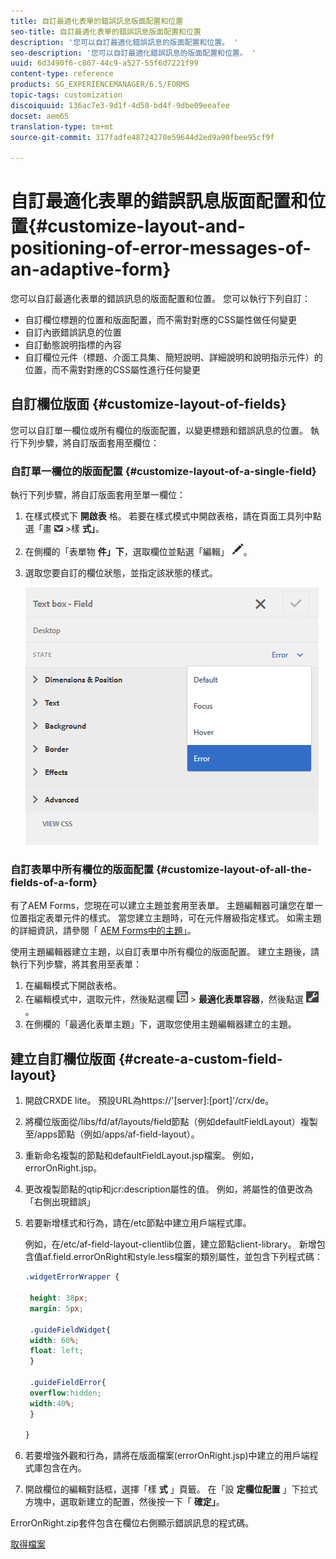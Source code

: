 ```yaml
---
title: 自訂最適化表單的錯誤訊息版面配置和位置
seo-title: 自訂最適化表單的錯誤訊息版面配置和位置
description: '您可以自訂最適化錯誤訊息的版面配置和位置。 '
seo-description: '您可以自訂最適化錯誤訊息的版面配置和位置。 '
uuid: 6d3490f6-c867-44c9-a527-55f6d7221f99
content-type: reference
products: SG_EXPERIENCEMANAGER/6.5/FORMS
topic-tags: customization
discoiquuid: 136ac7e3-9d1f-4d58-bd4f-9dbe09eeafee
docset: aem65
translation-type: tm+mt
source-git-commit: 317fadfe48724270e59644d2ed9a90fbee95cf9f

---
```



# 自訂最適化表單的錯誤訊息版面配置和位置{#customize-layout-and-positioning-of-error-messages-of-an-adaptive-form}

您可以自訂最適化表單的錯誤訊息的版面配置和位置。 您可以執行下列自訂：

* 自訂欄位標題的位置和版面配置，而不需對對應的CSS屬性做任何變更
* 自訂內嵌錯誤訊息的位置
* 自訂動態說明指標的內容
* 自訂欄位元件（標題、介面工具集、簡短說明、詳細說明和說明指示元件）的位置，而不需對對應的CSS屬性進行任何變更

## 自訂欄位版面 {#customize-layout-of-fields}

您可以自訂單一欄位或所有欄位的版面配置，以變更標題和錯誤訊息的位置。 執行下列步驟，將自訂版面套用至欄位：

### 自訂單一欄位的版面配置 {#customize-layout-of-a-single-field}

執行下列步驟，將自訂版面套用至單一欄位：

1. 在樣式模式下 **開啟表** 格。 若要在樣式模式中開啟表格，請在頁面工具列中點選「畫 ![布下拉式清單](assets/canvas-drop-down.png) >樣 **式」**。
1. 在側欄的「表單物 **件」下**，選取欄位並點選「編輯」 ![按鈕編輯按鈕](assets/edit-button.png)。
1. 選取您要自訂的欄位狀態，並指定該狀態的樣式。

   ![指定欄位的內嵌樣式](assets/edit-error-state.png)

### 自訂表單中所有欄位的版面配置 {#customize-layout-of-all-the-fields-of-a-form}

有了AEM Forms，您現在可以建立主題並套用至表單。 主題編輯器可讓您在單一位置指定表單元件的樣式。 當您建立主題時，可在元件層級指定樣式。 如需主題的詳細資訊，請參閱「 [AEM Forms中的主題」](../../forms/using/themes.md)。

使用主題編輯器建立主題，以自訂表單中所有欄位的版面配置。 建立主題後，請執行下列步驟，將其套用至表單：

1. 在編輯模式下開啟表格。
1. 在編輯模式中，選取元件，然後點選欄 ![位層級](assets/field-level.png) > **最適化表單容器**，然後點選 ![cmppr](assets/cmppr.png)。
1. 在側欄的「最適化表單主題」下，選取您使用主題編輯器建立的主題。

## 建立自訂欄位版面 {#create-a-custom-field-layout}

1. 開啟CRXDE lite。 預設URL為https://&#39;[server]:[port]&#39;/crx/de。
1. 將欄位版面從/libs/fd/af/layouts/field節點（例如defaultFieldLayout）複製至/apps節點（例如/apps/af-field-layout）。
1. 重新命名複製的節點和defaultFieldLayout.jsp檔案。 例如，errorOnRight.jsp。

1. 更改複製節點的qtip和jcr:description屬性的值。 例如，將屬性的值更改為「右側出現錯誤」

1. 若要新增樣式和行為，請在/etc節點中建立用戶端程式庫。

   例如，在/etc/af-field-layout-clientlib位置，建立節點client-library。 新增包含值af.field.errorOnRight和style.less檔案的類別屬性，並包含下列程式碼：

   ```css
   .widgetErrorWrapper {
   
    height: 38px;
    margin: 5px;
   
    .guideFieldWidget{
    width: 60%;
    float: left; 
    }
   
    .guideFieldError{
    overflow:hidden;
    width:40%; 
    }
   
   }
   ```

1. 若要增強外觀和行為，請將在版面檔案(errorOnRight.jsp)中建立的用戶端程式庫包含在內。
1. 開啟欄位的編輯對話框，選擇「樣 **式** 」頁籤。 在「設 **定欄位配置** 」下拉式方塊中，選取新建立的配置，然後按一下「 **確定」**。

ErrorOnRight.zip套件包含在欄位右側顯示錯誤訊息的程式碼。

[取得檔案](assets/erroronright.zip)
